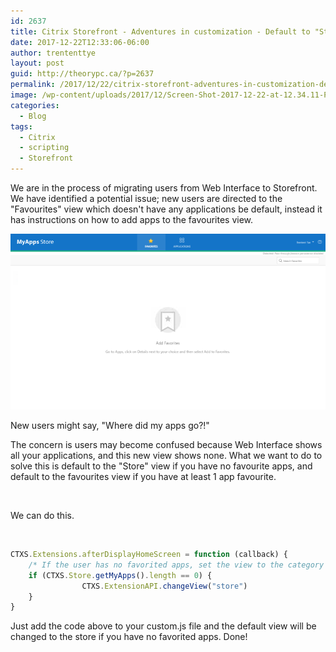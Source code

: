 ```yaml
---
id: 2637
title: Citrix Storefront - Adventures in customization - Default to "Store" view if you have no favourited app's
date: 2017-12-22T12:33:06-06:00
author: trententtye
layout: post
guid: http://theorypc.ca/?p=2637
permalink: /2017/12/22/citrix-storefront-adventures-in-customization-default-to-store-view-if-you-have-no-favourited-apps/
image: /wp-content/uploads/2017/12/Screen-Shot-2017-12-22-at-12.34.11-PM.png
categories:
  - Blog
tags:
  - Citrix
  - scripting
  - Storefront
---
```

We are in the process of migrating users from Web Interface to Storefront.  We have identified a potential issue; new users are directed to the "Favourites" view which doesn't have any applications be default, instead it has instructions on how to add apps to the favourites view.

![](/wp-content/uploads/2017/12/Screen-Shot-2017-12-22-at-12.18.42-PM.png)
<div>
  <p id="caption-attachment-2638" class="wp-caption-text">
    New users might say, "Where did my apps go?!"
  </p>
</div>

The concern is users may become confused because Web Interface shows all your applications, and this new view shows none.  What we want to do to solve this is default to the "Store" view if you have no favourite apps, and default to the favourites view if you have at least 1 app favourite.

&nbsp;

We can do this.

&nbsp;


```javascript
CTXS.Extensions.afterDisplayHomeScreen = function (callback) {
	/* If the user has no favorited apps, set the view to the category view */
	if (CTXS.Store.getMyApps().length == 0) {
       	        CTXS.ExtensionAPI.changeView("store")
	}
}
```


Just add the code above to your custom.js file and the default view will be changed to the store if you have no favorited apps.  Done!

<!-- AddThis Advanced Settings generic via filter on the_content -->

<!-- AddThis Share Buttons generic via filter on the_content -->
